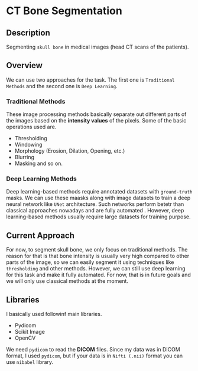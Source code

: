 # CT Bone Segmentation
## Description
Segmenting `skull bone` in medical images (head CT scans of the patients). 

## Overview
We can use two approaches for the task. The first one is `Traditional Methods` and the second one is `Deep Learning`.

### Traditional Methods
These image processing methods basically separate out different parts of the images based on the **intensity values** of the pixels.
Some of the basic operations used are.

* Thresholding
* Windowing
* Morphology (Erosion, Dilation, Opening, etc.)
* Blurring
* Masking and so on.

### Deep Learning Methods
Deep learning-based methods require annotated datasets with `ground-truth` masks. We can use these maasks along with image datasets to train a deep neural network like `UNet` architecture. Such networks perform betetr than classical approaches nowadays and are fully automated . However, deep learning-based methods usually require large datasets for training purpose.

## Current Approach
For now, to segment skull bone, we only focus on traditional methods. The reason for that is that bone intensity is usually very high compared to other parts of the image, so we can easily segment it using techniques like `thresholding` and other methods. However, we can still use deep learning for this task and make it fully automated. For now, that is in future goals and we will only use classical methods at the moment.

## Libraries
I basically used followinf main libraries.

* Pydicom
* Scikit Image
* OpenCV

We need `pydicom` to read the **DICOM** files. Since my data was in DICOM format, I used `pydicom`, but if your data is in `Nifti (.nii)` format you can use `nibabel` library.
